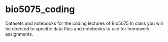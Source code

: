 # bio5075_coding
Datasets and notebooks for the coding lectures of Bio5075
In class you will be directed to specific data files and notebooks to use for homework assignments.
